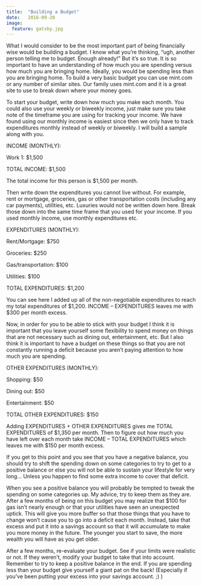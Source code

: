```yaml
---
title:  "Building a Budget"
date:   2016-09-20 
image:
  feature: gatsby.jpg
---
```


What I would consider to be the most important part of being financially wise would be building a budget. <!--more--> I know what you’re thinking, “ugh, another person telling me to budget. Enough already!” But it’s so true. It is so important to have an understanding of how much you are spending versus how much you are bringing home. Ideally, you would be spending less than you are bringing home. To build a very basic budget you can use mint.com or any number of similar sites. Our family uses mint.com and it is a great site to use to break down where your money goes.

To start your budget, write down how much you make each month. You could also use your weekly or biweekly income, just make sure you take note of the timeframe you are using for tracking your income. We have found using our monthly income is easiest since then we only have to track expenditures monthly instead of weekly or biweekly. I will build a sample along with you.

INCOME (MONTHLY):

Work 1: $1,500

TOTAL INCOME: $1,500

The total income for this person is $1,500 per month.

Then write down the expenditures you cannot live without. For example, rent or mortgage, groceries, gas or other transportation costs (including any car payments), utilities, etc. Luxuries would not be written down here. Break those down into the same time frame that you used for your income. If you used monthly income, use monthly expenditures etc.

EXPENDITURES (MONTHLY):

Rent/Mortgage: $750

Groceries: $250

Gas/transportation: $100

Utilities: $100

TOTAL EXPENDITURES: $1,200

You can see here I added up all of the non-negotiable expenditures to reach my total expenditures of $1,200. INCOME – EXPENDITURES leaves me with $300 per month excess.

Now, in order for you to be able to stick with your budget I think it is important that you leave yourself some flexibility to spend money on things that are not necessary such as dining out, entertainment, etc. But I also think it is important to have a budget on these things so that you are not constantly running a deficit because you aren’t paying attention to how much you are spending.

OTHER EXPENDITURES (MONTHLY):

Shopping: $50

Dining out: $50

Entertainment: $50

TOTAL OTHER EXPENDITURES: $150

Adding EXPENDITURES + OTHER EXPENDITURES gives me TOTAL EXPENDITURES of $1,350 per month. Then to figure out how much you have left over each month take INCOME – TOTAL EXPENDITURES which leaves me with $150 per month excess.

If you get to this point and you see that you have a negative balance, you should try to shift the spending down on some categories to try to get to a positive balance or else you will not be able to sustain your lifestyle for very long… Unless you happen to find some extra income to cover that deficit.

When you see a positive balance you will probably be tempted to tweak the spending on some categories up. My advice, try to keep them as they are. After a few months of being on this budget you may realize that $100 for gas isn’t nearly enough or that your utilities have seen an unexpected uptick. This will give you more buffer so that those things that you have to change won’t cause you to go into a deficit each month. Instead, take that excess and put it into a savings account so that it will accumulate to make you more money in the future. The younger you start to save, the more wealth you will have as you get older.

After a few months, re-evaluate your budget. See if your limits were realistic or not. If they weren’t, modify your budget to take that into account. Remember to try to keep a positive balance in the end. If you are spending less than your budget give yourself a giant pat on the back! (Especially if you’ve been putting your excess into your savings account. ;) )
